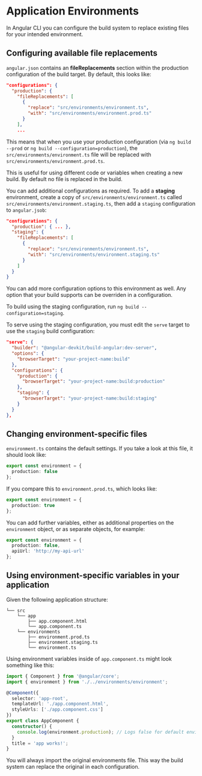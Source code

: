 # Application Environments

In Angular CLI you can configure the build system to replace existing files for your intended
environment.

## Configuring available file replacements

`angular.json` contains an **fileReplacements** section within the production configuration of the
build target. By default, this looks like:

``` json
"configurations": {
  "production": {
    "fileReplacements": [
      {
        "replace": "src/environments/environment.ts",
        "with": "src/environments/environment.prod.ts"
      }
    ],
    ...
```

This means that when you use your production configuration (via `ng build --prod` or
`ng build --configuration=production`), the `src/environments/environment.ts` file will be replaced
with `src/environments/environment.prod.ts`.

This is useful for using different code or variables when creating a new build.
By default no file is replaced in the build.

You can add additional configurations as required.
To add a **staging** environment, create a copy of `src/environments/environment.ts` called `src/environments/environment.staging.ts`, then add a `staging` configuration to `angular.jsob`:

```json
"configurations": {
  "production": { ... },
  "staging": {
    "fileReplacements": [
      {
        "replace": "src/environments/environment.ts",
        "with": "src/environments/environment.staging.ts"
      }
    ]
  }
}
```

You can add more configuration options to this environment as well.
Any option that your build supports can be overriden in a configuration.

To build using the staging configuration, run `ng build --configuration=staging`.

To serve using the staging configuration, you must edit the `serve` target to use the `staging`
build configuration:
```json
"serve": {
  "builder": "@angular-devkit/build-angular:dev-server",
  "options": {
    "browserTarget": "your-project-name:build"
  },
  "configurations": {
    "production": {
      "browserTarget": "your-project-name:build:production"
    },
    "staging": {
      "browserTarget": "your-project-name:build:staging"
    }
  }
},
```

## Changing environment-specific files

`environment.ts` contains the default settings.  If you take a look at this file, it should look like:

``` TypeScript
export const environment = {
  production: false
};
```

If you compare this to `environment.prod.ts`, which looks like:

``` TypeScript
export const environment = {
  production: true
};
```

You can add further variables, either as additional properties on the `environment` object, or as separate objects, for example:

``` TypeScript
export const environment = {
  production: false,
  apiUrl: 'http://my-api-url'
};
```

## Using environment-specific variables in your application

Given the following application structure:

```
└── src
    └── app
        ├── app.component.html
        └── app.component.ts
    └── environments
        ├── environment.prod.ts
        ├── environment.staging.ts
        └── environment.ts
```

Using environment variables inside of `app.component.ts` might look something like this:

``` TypeScript
import { Component } from '@angular/core';
import { environment } from './../environments/environment';

@Component({
  selector: 'app-root',
  templateUrl: './app.component.html',
  styleUrls: ['./app.component.css']
})
export class AppComponent {
  constructor() {
    console.log(environment.production); // Logs false for default environment
  }
  title = 'app works!';
}
```

You will always import the original environments file.
This way the build system can replace the original in each configuration.

